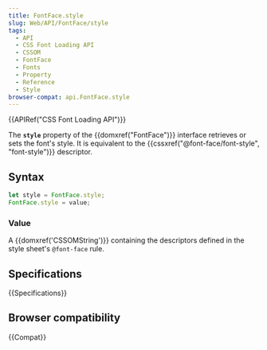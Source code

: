 ```yaml
---
title: FontFace.style
slug: Web/API/FontFace/style
tags:
  - API
  - CSS Font Loading API
  - CSSOM
  - FontFace
  - Fonts
  - Property
  - Reference
  - Style
browser-compat: api.FontFace.style
---
```

{{APIRef("CSS Font Loading API")}}

The **`style`** property of the
{{domxref("FontFace")}} interface retrieves or sets the font's style. It is equivalent
to the {{cssxref("@font-face/font-style", "font-style")}} descriptor.

## Syntax

```js
let style = FontFace.style;
FontFace.style = value;
```

### Value

A {{domxref('CSSOMString')}} containing the descriptors defined in the style sheet's
`@font-face` rule.

## Specifications

{{Specifications}}

## Browser compatibility

{{Compat}}
